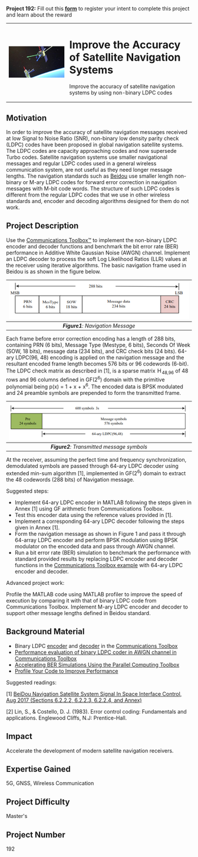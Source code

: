 **Project 192:** Fill out this <strong>[form](https://forms.office.com/Pages/ResponsePage.aspx?id=ETrdmUhDaESb3eUHKx3B5lOTzSa_A6lPqq2LJKzvpM5UMTBZRkc4UTRETjFERVRDWllQRE40OUFSQS4u)</strong> to  register your intent to complete this project and learn about the reward

<table>
<td><img src="/images/SatNav.jpg"  width=500 /></td>
<td><p><h1>Improve the Accuracy of Satellite Navigation Systems</h1></p>
<p>Improve the accuracy of satellite navigation systems by using non-binary LDPC codes</p>
</table>

## Motivation

In order to improve the accuracy of satellite navigation messages received at low Signal to Noise Ratio (SNR), non-binary low density parity check (LDPC) codes have been proposed in global navigation satellite systems.
The LDPC codes are capacity approaching codes and now supersede Turbo codes. Satellite navigation systems use smaller navigational messages and regular LDPC codes used in a general wireless communication system,
are not useful as they need longer message lengths. The navigation standards such as [Beidou](https://en.wikipedia.org/wiki/BeiDou) use smaller length non-binary or M-ary LDPC codes for forward error correction in navigation messages with M-bit code words. The structure of such LDPC codes is different from the regular LDPC codes that we use in other wireless standards and, encoder and decoding algorithms designed for them do not work. 

## Project Description

Use the [Communications Toolbox™](https://www.mathworks.com/help/comm/) to implement the non-binary LDPC encoder and decoder functions and benchmark the bit error rate (BER) performance in Additive White Gaussian Noise (AWGN) channel.
Implement an LDPC decoder to process the soft Log Likelihood Ratios (LLR) values at the receiver using iterative algorithms. 
The basic navigation frame used in Beidou is as shown in the figure below.

| ![navigationMessage](navigationMessage.png) | 
|:--:| 
| ***Figure1**: Navigation Message* |

Each frame before error correction encoding has a length of 288 bits, containing PRN (6 bits), Message Type (Mestype, 6 bits), Seconds Of Week (SOW, 18 bits), message data (234 bits), and CRC check bits (24 bits). 64-ary LDPC(96, 48) encoding is applied on the navigation message and the resultant encoded frame length becomes 576 bits or 96 codewords (6-bit). The LDPC check matrix as described in [1], is a sparse matrix Ｈ<sub>48,96</sub> of 48 rows and 96 columns defined in GF(2<sup>6</sup>) domain with the primitive polynomial being p(x) = 1 + x + x<sup>6</sup>. The encoded data is BPSK modulated and 24 preamble symbols are prepended to form the transmitted frame.

| ![transmittedMessage](transmittedMessage.png) | 
|:--:| 
| ***Figure2**: Transmitted message symbols* |

At the receiver, assuming the perfect time and frequency synchronization, demodulated symbols are passed through 64-ary LDPC decoder using extended min-sum algorithm [1], implemented in GF(2<sup>6</sup>) domain to extract the 48 codewords (288 bits) of Navigation message. 

Suggested steps:
-	Implement 64-ary LDPC encoder in MATLAB following the steps given in Annex [1] using GF arithmetic from Communications Toolbox.
-	Test this encoder data using the reference values provided in [1].
-	Implement a corresponding 64-ary LDPC decoder following the steps given in Annex [1].
-	Form the navigation message as shown in Figure 1 and pass it through 64-array LDPC encoder and perform BPSK modulation using BPSK modulator on the encoded data and pass through AWGN channel.  
-	Run a bit error rate (BER) simulation to benchmark the performance with standard provided results by replacing LDPC encoder and decoder functions in the [Communications Toolbox example](https://www.mathworks.com/help/comm/gs/accelerating-ber-simulations-using-the-parallel-computing-toolbox.html) with 64-ary LDPC encoder and decoder. 

Advanced project work:

Profile the MATLAB code using MATLAB profiler to improve the speed of execution by comparing it with that of binary LDPC code from Communications Toolbox.
Implement M-ary LDPC encoder and decoder to support other message lengths defined in Beidou standard.



## Background Material

- Binary LDPC [encoder](https://www.mathworks.com/help/comm/ref/comm.ldpcencoder-system-object.html) and [decoder](https://www.mathworks.com/help/comm/ref/comm.ldpcdecoder-system-object.html) in the [Communications Toolbox](https://www.mathworks.com/help/comm/)
- [Performance evaluation of binary LDPC coder in AWGN channel in Communications Toolbox](https://www.mathworks.com/help/comm/ref/comm.ldpcdecoder-system-object.html#mw_201f2d2d-1059-4774-8e70-4f1a9e0a7cdf)
- [Accelerating BER Simulations Using the Parallel Computing Toolbox](https://www.mathworks.com/help/comm/gs/accelerating-ber-simulations-using-the-parallel-computing-toolbox.html)
- [Profile Your Code to Improve Performance](https://www.mathworks.com/help/matlab/matlab_prog/profiling-for-improving-performance.html)

Suggested readings:

[1] [BeiDou Navigation Satellite System Signal In Space Interface Control, Aug 2017 (Sections 6.2.2.2, 6.2.2.3, 6.2.2.4, and Annex)](http://en.beidou.gov.cn/SYSTEMS/ICD/201806/P020180608522414961797.pdf)

[2] Lin, S., & Costello, D. J. (1983). Error control coding: Fundamentals and applications. Englewood Cliffs, N.J: Prentice-Hall. 


## Impact

Accelerate the development of modern satellite navigation receivers.

## Expertise Gained 

5G, GNSS, Wireless Communication


## Project Difficulty

Master's

## Project Number

192
